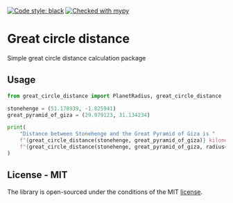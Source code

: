 [![Code style: black](https://img.shields.io/badge/code%20style-black-000000.svg)](https://github.com/psf/black)
[![Checked with mypy](http://www.mypy-lang.org/static/mypy_badge.svg)](http://mypy-lang.org/)

# Great circle distance

Simple great circle distance calculation package

## Usage

```python
from great_circle_distance import PlanetRadius, great_circle_distance

stonehenge = (51.178939, -1.825941)
great_pyramid_of_giza = (29.979123, 31.134234)

print(
    "Distance between Stonehenge and the Great Pyramid of Giza is "
    f"{great_circle_distance(stonehenge, great_pyramid_of_giza)} kilometers or "
    f"{great_circle_distance(stonehenge, great_pyramid_of_giza, radius=PlanetRadius.earth_mi)} miles."
)
```

## License - MIT

The library is open-sourced under the conditions of the MIT [license](https://choosealicense.com/licenses/mit/).
